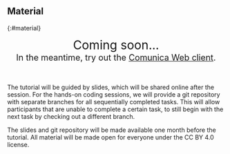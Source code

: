 ## Material
{:#material}

<center style='font-size: 2em; text-style: italic'>
Coming soon...
<br />
<span style='font-size: 0.7em'>In the meantime, try out the <a href='http://query.linkeddatafragments.org/'>Comunica Web client</a>.</span>
<br />
<br />
</center>

The tutorial will be guided by slides,
which will be shared online after the session.
For the hands-on coding sessions, we will provide
a git repository with separate branches for all sequentially completed tasks.
This will allow participants that are unable to complete a certain task,
to still begin with the next task by checking out a different branch.

The slides and git repository will be made available one month before the tutorial.
All material will be made open for everyone under the CC BY 4.0 license.
